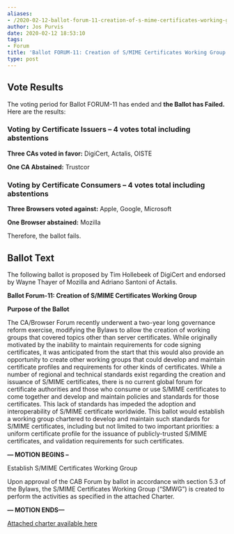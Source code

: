 ```yaml
---
aliases:
- /2020-02-12-ballot-forum-11-creation-of-s-mime-certificates-working-group/
author: Jos Purvis
date: 2020-02-12 18:53:10
tags:
- Forum
title: 'Ballot FORUM-11: Creation of S/MIME Certificates Working Group'
type: post
---
```


## Vote Results



The voting period for Ballot FORUM-11 has ended and **the Ballot has Failed.** Here are the results:

### Voting by Certificate Issuers – 4 votes total including abstentions 

**Three CAs voted in favor:** DigiCert, Actalis, OISTE

**One CA Abstained:** Trustcor

### Voting by Certificate Consumers – 4 votes total including abstentions 

**Three Browsers voted against:** Apple, Google, Microsoft

**One Browser abstained:** Mozilla

Therefore, the ballot fails.

## Ballot Text 

The following ballot is proposed by Tim Hollebeek of DigiCert and endorsed by Wayne Thayer of Mozilla and Adriano Santoni of Actalis.

**Ballot Forum-11: Creation of S/MIME Certificates Working Group**

**Purpose of the Ballot**

The CA/Browser Forum recently underwent a two-year long governance reform exercise, modifying the Bylaws to allow the creation of working groups that covered topics other than server certificates. While originally motivated by the inability to maintain requirements for code signing certificates, it was anticipated from the start that this would also provide an opportunity to create other working groups that could develop and maintain certificate profiles and requirements for other kinds of certificates. While a number of regional and technical standards exist regarding the creation and issuance of S/MIME certificates, there is no current global forum for certificate authorities and those who consume or use S/MIME certificates to come together and develop and maintain policies and standards for those certificates. This lack of standards has impeded the adoption and interoperability of S/MIME certificate worldwide. This ballot would establish a working group chartered to develop and maintain such standards for S/MIME certificates, including but not limited to two important priorities: a uniform certificate profile for the issuance of publicly-trusted S/MIME certificates, and validation requirements for such certificates.

**— MOTION BEGINS –**

Establish S/MIME Certificates Working Group

Upon approval of the CAB Forum by ballot in accordance with section 5.3 of the Bylaws, the S/MIME Certificates Working Group (“SMWG”) is created to perform the activities as specified in the attached Charter.

**— MOTION ENDS—**

[Attached charter available here][1]

[1]: /?attachment_id=3451